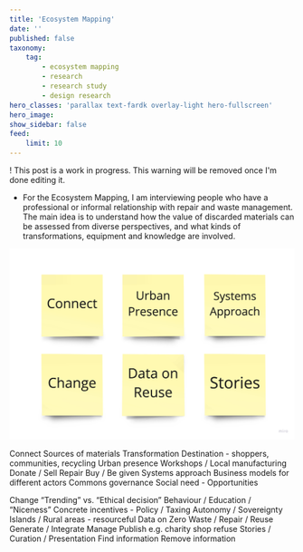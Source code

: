 ```yaml
---
title: 'Ecosystem Mapping'
date: ''
published: false
taxonomy:
    tag:
        - ecosystem mapping
        - research
        - research study
        - design research
hero_classes: 'parallax text-fardk overlay-light hero-fullscreen'
hero_image:
show_sidebar: false
feed:
    limit: 10
---
```


! This post is a work in progress. This warning will be removed once I'm done editing it.

* For the Ecosystem Mapping, I am interviewing people who have a professional or informal relationship with repair and waste management. The main idea is to understand how the value of discarded materials can be assessed from diverse perspectives, and what kinds of transformations, equipment and knowledge are involved.

![Tags](tags.jpg)

Connect
Sources of materials
Transformation
Destination - shoppers, communities, recycling
Urban presence
Workshops / Local manufacturing
Donate / Sell
Repair
Buy / Be given
Systems approach
Business models for different actors
Commons governance
Social need - Opportunities


Change
“Trending” vs. “Ethical decision”
Behaviour / Education / “Niceness”
Concrete incentives - Policy / Taxing
Autonomy / Sovereignty
Islands / Rural areas - resourceful
Data on Zero Waste / Repair / Reuse
Generate / Integrate
Manage
Publish
e.g. charity shop refuse
Stories / Curation / Presentation
Find information
Remove information
